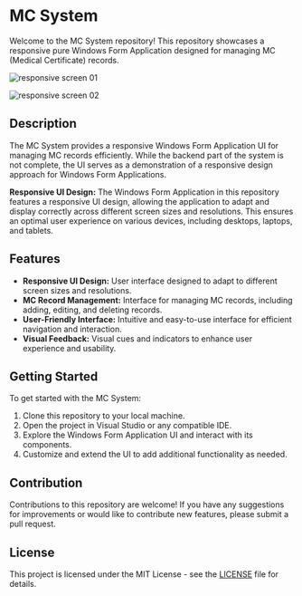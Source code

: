 # MC System

Welcome to the MC System repository! This repository showcases a responsive pure Windows Form Application designed for managing MC (Medical Certificate) records.

![responsive screen 01](https://github.com/SampathTharanga/MC-System/assets/17849521/bdafeea9-5eb3-4431-9dea-7882d4db52f2)


![responsive screen 02](https://github.com/SampathTharanga/MC-System/assets/17849521/57a6ed6b-9de1-4b19-9401-aa075cb6f273)


## Description

The MC System provides a responsive Windows Form Application UI for managing MC records efficiently. While the backend part of the system is not complete, the UI serves as a demonstration of a responsive design approach for Windows Form Applications.

**Responsive UI Design:** The Windows Form Application in this repository features a responsive UI design, allowing the application to adapt and display correctly across different screen sizes and resolutions. This ensures an optimal user experience on various devices, including desktops, laptops, and tablets.

## Features

- **Responsive UI Design:** User interface designed to adapt to different screen sizes and resolutions.
- **MC Record Management:** Interface for managing MC records, including adding, editing, and deleting records.
- **User-Friendly Interface:** Intuitive and easy-to-use interface for efficient navigation and interaction.
- **Visual Feedback:** Visual cues and indicators to enhance user experience and usability.

## Getting Started

To get started with the MC System:
1. Clone this repository to your local machine.
2. Open the project in Visual Studio or any compatible IDE.
3. Explore the Windows Form Application UI and interact with its components.
4. Customize and extend the UI to add additional functionality as needed.

## Contribution

Contributions to this repository are welcome! If you have any suggestions for improvements or would like to contribute new features, please submit a pull request.

## License

This project is licensed under the MIT License - see the [LICENSE](LICENSE) file for details.
